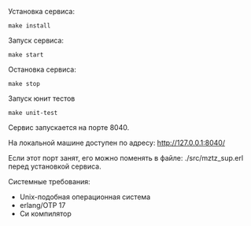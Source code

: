 Установка сервиса:
```
make install
```

Запуск сервиса:
```
make start
```

Остановка сервиса:
```
make stop
```

Запуск юнит тестов
```
make unit-test
```

Сервис запускается на порте 8040.

На локальной машине доступен по адресу: http://127.0.0.1:8040/

Если этот порт занят, его можно поменять в файле: ./src/mztz_sup.erl перед установкой сервиса.

Системные требования:
 - Unix-подобная операционная система
 - erlang/OTP 17
 - Си компилятор
